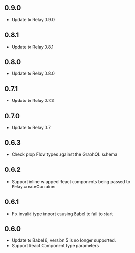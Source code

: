## 0.9.0

* Update to Relay 0.9.0

## 0.8.1

* Update to Relay 0.8.1

## 0.8.0

* Update to Relay 0.8.0

## 0.7.1

* Update to Relay 0.7.3

## 0.7.0

* Update to Relay 0.7

## 0.6.3

* Check prop Flow types against the GraphQL schema

## 0.6.2

* Support inline wrapped React components being passed to Relay.createContainer

## 0.6.1

* Fix invalid type import causing Babel to fail to start

## 0.6.0

* Update to Babel 6, version 5 is no longer supported.
* Support React.Component type parameters
